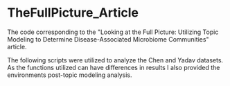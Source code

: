 # TheFullPicture_Article

The code corresponding to the "Looking at the Full Picture: Utilizing Topic Modeling to Determine Disease-Associated Microbiome Communities" article.

The following scripts were utilized to analyze the Chen and Yadav datasets. As the functions utilized can have differences in results I also provided the environments post-topic modeling analysis.
